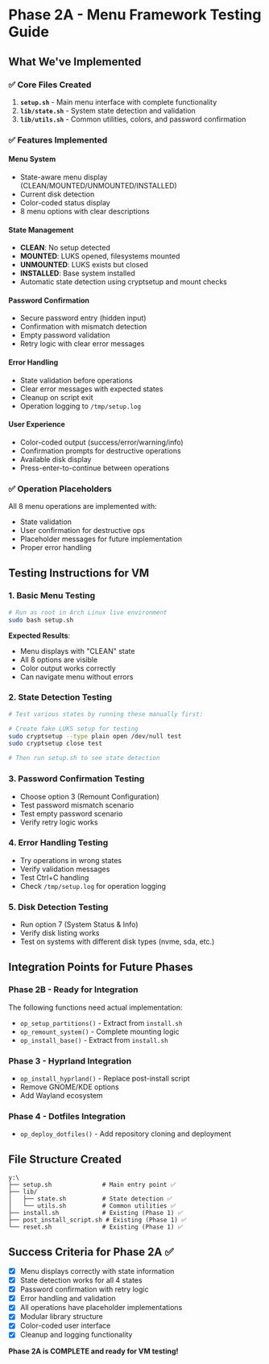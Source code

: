 # Phase 2A - Menu Framework Testing Guide

## What We've Implemented

### ✅ Core Files Created
1. **`setup.sh`** - Main menu interface with complete functionality
2. **`lib/state.sh`** - System state detection and validation
3. **`lib/utils.sh`** - Common utilities, colors, and password confirmation

### ✅ Features Implemented

#### Menu System
- State-aware menu display (CLEAN/MOUNTED/UNMOUNTED/INSTALLED)
- Current disk detection
- Color-coded status display
- 8 menu options with clear descriptions

#### State Management
- **CLEAN**: No setup detected
- **MOUNTED**: LUKS opened, filesystems mounted
- **UNMOUNTED**: LUKS exists but closed  
- **INSTALLED**: Base system installed
- Automatic state detection using cryptsetup and mount checks

#### Password Confirmation
- Secure password entry (hidden input)
- Confirmation with mismatch detection
- Empty password validation
- Retry logic with clear error messages

#### Error Handling
- State validation before operations
- Clear error messages with expected states
- Cleanup on script exit
- Operation logging to `/tmp/setup.log`

#### User Experience
- Color-coded output (success/error/warning/info)
- Confirmation prompts for destructive operations
- Available disk display
- Press-enter-to-continue between operations

### ✅ Operation Placeholders
All 8 menu operations are implemented with:
- State validation
- User confirmation for destructive ops
- Placeholder messages for future implementation
- Proper error handling

## Testing Instructions for VM

### 1. Basic Menu Testing
```bash
# Run as root in Arch Linux live environment
sudo bash setup.sh
```

**Expected Results**:
- Menu displays with "CLEAN" state
- All 8 options are visible
- Color output works correctly
- Can navigate menu without errors

### 2. State Detection Testing
```bash
# Test various states by running these manually first:

# Create fake LUKS setup for testing
sudo cryptsetup --type plain open /dev/null test
sudo cryptsetup close test

# Then run setup.sh to see state detection
```

### 3. Password Confirmation Testing
- Choose option 3 (Remount Configuration) 
- Test password mismatch scenario
- Test empty password scenario
- Verify retry logic works

### 4. Error Handling Testing
- Try operations in wrong states
- Verify validation messages
- Test Ctrl+C handling
- Check `/tmp/setup.log` for operation logging

### 5. Disk Detection Testing
- Run option 7 (System Status & Info)
- Verify disk listing works
- Test on systems with different disk types (nvme, sda, etc.)

## Integration Points for Future Phases

### Phase 2B - Ready for Integration
The following functions need actual implementation:
- `op_setup_partitions()` - Extract from `install.sh`
- `op_remount_system()` - Complete mounting logic
- `op_install_base()` - Extract from `install.sh`

### Phase 3 - Hyprland Integration
- `op_install_hyprland()` - Replace post-install script
- Remove GNOME/KDE options
- Add Wayland ecosystem

### Phase 4 - Dotfiles Integration  
- `op_deploy_dotfiles()` - Add repository cloning and deployment

## File Structure Created
```
y:\
├── setup.sh              # Main entry point ✅
├── lib/
│   ├── state.sh          # State detection ✅
│   └── utils.sh          # Common utilities ✅
├── install.sh            # Existing (Phase 1) ✅
├── post_install_script.sh # Existing (Phase 1) ✅
└── reset.sh              # Existing (Phase 1) ✅
```

## Success Criteria for Phase 2A ✅

- [x] Menu displays correctly with state information
- [x] State detection works for all 4 states
- [x] Password confirmation with retry logic
- [x] Error handling and validation  
- [x] All operations have placeholder implementations
- [x] Modular library structure
- [x] Color-coded user interface
- [x] Cleanup and logging functionality

**Phase 2A is COMPLETE and ready for VM testing!**
